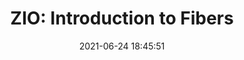 ---
layout: post
title:  "ZIO: Introduction to Fibers"
date:   2021-06-24 18:45:51
comments: true
categories: scala zio concurrency
tags:
    - scala
    - zio
summary: "Nowadays, many applications expose APIs over an HTTP channel. So, it’s worth spending some time studying libraries implementing such use case. If we learned the basics of functional programming using the Cats ecosystem, it’s straightforward to choose the http4s library to implement HTTP endpoints. Let’s see how."
social-share: true
social-title: "ZIO: Introduction to Fibers"
social-tags: "Scala, Zio"
math: false
rockthejvm: https://blog.rockthejvm.com/zio-fibers/
---